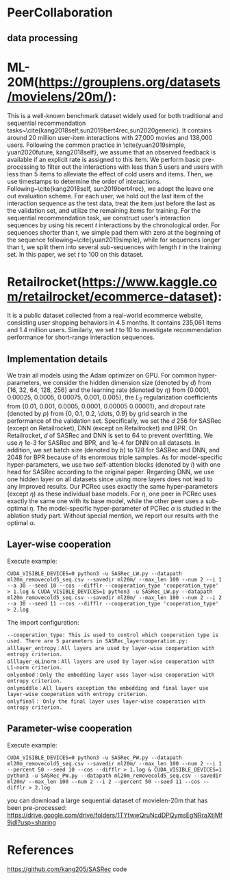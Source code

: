 # PeerCollaboration

## data processing

# ML-20M(https://grouplens.org/datasets/movielens/20m/):
This is a well-known benchmark dataset widely used for both traditional and sequential recommendation tasks~\cite{kang2018self,sun2019bert4rec,sun2020generic}. It contains around 20 million user-item interactions with 27,000 movies and 138,000 users.  Following the common practice in \cite{yuan2019simple, yuan2020future, kang2018self}, we assume that an observed feedback is available if an explicit rate is assigned to this item. We perform basic pre-processing to filter out the interactions with less than 5 users and users with less than 5 items to alleviate the effect of cold users and items. Then, we use timestamps to determine the order of interactions. Following~\cite{kang2018self, sun2019bert4rec}, we adopt the leave one out evaluation scheme. For each user, we hold out the last item of the interaction sequence as the test data, treat the item just before the last as the validation set, and utilize the remaining items for training. For the sequential recommendation task, we construct user's interaction sequences by using his recent $t$ interactions by the chronological order. For sequences shorter than t, we simple pad them with zero at the beginning of the sequence following~\cite{yuan2019simple}, while for sequences longer than t, we split them into several sub-sequences with length $t$ in the training set. In this paper, we set $t$ to 100 on this dataset.

# Retailrocket(https://www.kaggle.com/retailrocket/ecommerce-dataset): 
It is a public dataset collected from a real-world ecommerce website,  consisting  user shopping behaviors in 4.5 months. It contains 235,061 items and 1.4 million users. Similarly, we set $t$ to 10 to investigate recommendation performance for short-range interaction sequences.

## Implementation details
We train all models using the Adam optimizer on GPU. For common hyper-parameters, we consider the hidden dimension size (denoted by $d$) from \{16, 32, 64, 128, 256\} and the learning rate (denoted by $\eta$) from \{0.0001, 0.00025, 0.0005, 0.00075, 0.001, 0.005\}, the $L_2$ regularization coefficients from \{0.01, 0.001, 0.0005, 0.0001, 0.00005 0.00001\}, and dropout rate (denoted by $p$) from \{0, 0.1, 0.2, \dots, 0.9\} by grid search in the performance of the validation set. Specifically, we set the $d$ 256 for SASRec (except on Retailrocket), DNN (except on Retailrocket) and BPR. On Retailrocket, $d$ of SASRec and DNN is set to 64 to prevent overfitting. 
We use $\eta$ 1e-3 for SASRec and BPR, and 1e-4 for DNN on all datasets. In addition, we set batch size (denoted by $b$) to 128 for SASRec and DNN, and 2048 for BPR because of its enormous triple samples. As for model-specific hyper-parameters, we use two self-attention blocks (denoted by $l$) with one head for SASRec according to the original paper. Regarding DNN, we use one hidden layer on all datasets since using more layers does not lead to any improved results. Our PCRec uses exactly the same hyper-parameters (except $\eta$) as these individual base models. For $\eta$, one peer in PCRec uses exactly the same one with its base model, while the other peer uses a sub-optimal $\eta$. The model-specific hyper-parameter of PCRec  $\alpha$ is studied in the ablation study part. Without special mention, we report our results with the optimal $\alpha$.

## Layer-wise cooperation
Execute example:  
```
CUDA_VISIBLE_DEVICES=0 python3 -u SASRec_LW.py --datapath ml20m_removecold5_seq.csv --savedir ml20m/ --max_len 100 --num 2 --i 1 --a 30 --seed 10 --cos --difflr --cooperation_type 'cooperation_type' > 1.log & CUDA_VISIBLE_DEVICES=1 python3 -u SASRec_LW.py --datapath ml20m_removecold5_seq.csv --savedir ml20m/ --max_len 100 --num 2 --i 2 --a 30 --seed 11 --cos --difflr --cooperation_type 'cooperation_type' > 2.log  
```

The import configuration:  
```
--cooperation_type: This is used to control which cooperation type is used. There are 5 parameters in SASRec_layercooperation.py:  
alllayer_entropy：All layers are used by layer-wise cooperation with entropy criterion.
alllayer_eL1norm：All layers are used by layer-wise cooperation with L1-norm criterion.
onlyembed：Only the embedding layer uses layer-wise cooperation with entropy criterion.
onlymiddle：All layers exception the embedding and final layer use layer-wise cooperation with entropy criterion.  
onlyfinal： Only the final layer uses layer-wise cooperation with entropy criterion.
```


## Parameter-wise cooperation  
Execute example:  
```
CUDA_VISIBLE_DEVICES=0 python3 -u SASRec_PW.py --datapath ml20m_removecold5_seq.csv --savedir ml20m/ --max_len 100 --num 2 --i 1 --percent 50 --seed 10 --cos --difflr > 1.log & CUDA_VISIBLE_DEVICES=1 python3 -u SASRec_PW.py --datapath ml20m_removecold5_seq.csv --savedir ml20m/ --max_len 100 --num 2 --i 2 --percent 50 --seed 11 --cos --difflr > 2.log  
```


you can download a large sequential dataset of movielen-20m that has been pre-processed: https://drive.google.com/drive/folders/1TYtwwQruNcdDPQymsEgNRraXtjMf9jdl?usp=sharing

# References
https://github.com/kang205/SASRec code
